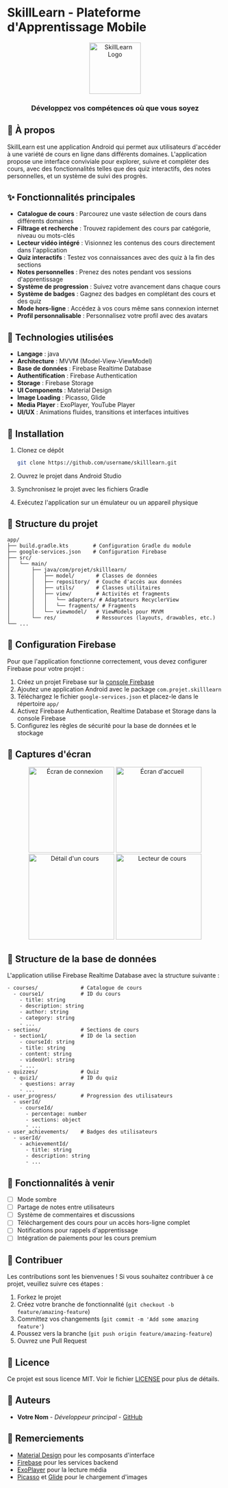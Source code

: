 # SkillLearn - Plateforme d'Apprentissage Mobile

<div align="center">
  <img src="C:\Users\saad\AndroidStudioProjects\SkillLearn\app\src\main\ic_launcher-playstore.png" alt="SkillLearn Logo" width="120" height="120"/>
  <h3>Développez vos compétences où que vous soyez</h3>
</div>

## 📱 À propos

SkillLearn est une application Android qui permet aux utilisateurs d'accéder à une variété de cours en ligne dans différents domaines. L'application propose une interface conviviale pour explorer, suivre et compléter des cours, avec des fonctionnalités telles que des quiz interactifs, des notes personnelles, et un système de suivi des progrès.

## ✨ Fonctionnalités principales

- **Catalogue de cours** : Parcourez une vaste sélection de cours dans différents domaines
- **Filtrage et recherche** : Trouvez rapidement des cours par catégorie, niveau ou mots-clés
- **Lecteur vidéo intégré** : Visionnez les contenus des cours directement dans l'application
- **Quiz interactifs** : Testez vos connaissances avec des quiz à la fin des sections
- **Notes personnelles** : Prenez des notes pendant vos sessions d'apprentissage
- **Système de progression** : Suivez votre avancement dans chaque cours
- **Système de badges** : Gagnez des badges en complétant des cours et des quiz
- **Mode hors-ligne** : Accédez à vos cours même sans connexion internet
- **Profil personnalisable** : Personnalisez votre profil avec des avatars

## 🔧 Technologies utilisées

- **Langage** : java
- **Architecture** : MVVM (Model-View-ViewModel)
- **Base de données** : Firebase Realtime Database
- **Authentification** : Firebase Authentication
- **Storage** : Firebase Storage
- **UI Components** : Material Design
- **Image Loading** : Picasso, Glide
- **Media Player** : ExoPlayer, YouTube Player
- **UI/UX** : Animations fluides, transitions et interfaces intuitives

## 🚀 Installation

1. Clonez ce dépôt
   ```bash
   git clone https://github.com/username/skilllearn.git
   ```

2. Ouvrez le projet dans Android Studio

3. Synchronisez le projet avec les fichiers Gradle

4. Exécutez l'application sur un émulateur ou un appareil physique

## 📂 Structure du projet

```
app/
├── build.gradle.kts        # Configuration Gradle du module
├── google-services.json    # Configuration Firebase
├── src/
│   └── main/
│       ├── java/com/projet/skilllearn/
│       │   ├── model/       # Classes de données
│       │   ├── repository/  # Couche d'accès aux données
│       │   ├── utils/       # Classes utilitaires
│       │   ├── view/        # Activités et fragments
│       │   │   └── adapters/ # Adaptateurs RecyclerView
│       │   │   └── fragments/ # Fragments
│       │   └── viewmodel/   # ViewModels pour MVVM
│       └── res/             # Ressources (layouts, drawables, etc.)
└── ...
```

## 🔐 Configuration Firebase

Pour que l'application fonctionne correctement, vous devez configurer Firebase pour votre projet :

1. Créez un projet Firebase sur la [console Firebase](https://console.firebase.google.com/)
2. Ajoutez une application Android avec le package `com.projet.skilllearn`
3. Téléchargez le fichier `google-services.json` et placez-le dans le répertoire `app/`
4. Activez Firebase Authentication, Realtime Database et Storage dans la console Firebase
5. Configurez les règles de sécurité pour la base de données et le stockage

## 📱 Captures d'écran

<div align="center">
  <img src="screenshots/login.png" width="200" alt="Écran de connexion"/>
  <img src="screenshots/home.png" width="200" alt="Écran d'accueil"/>
  <img src="screenshots/course_detail.png" width="200" alt="Détail d'un cours"/>
  <img src="screenshots/course_player.png" width="200" alt="Lecteur de cours"/>
</div>

## 📄 Structure de la base de données

L'application utilise Firebase Realtime Database avec la structure suivante :

```
- courses/              # Catalogue de cours
  - course1/            # ID du cours
    - title: string
    - description: string
    - author: string
    - category: string
    - ...
- sections/             # Sections de cours
  - section1/           # ID de la section
    - courseId: string
    - title: string
    - content: string
    - videoUrl: string
    - ...
- quizzes/              # Quiz
  - quiz1/              # ID du quiz
    - questions: array
    - ...
- user_progress/        # Progression des utilisateurs
  - userId/
    - courseId/
      - percentage: number
      - sections: object
      - ...
- user_achievements/    # Badges des utilisateurs
  - userId/
    - achievementId/
      - title: string
      - description: string
      - ...
```

## 🔄 Fonctionnalités à venir

- [ ] Mode sombre
- [ ] Partage de notes entre utilisateurs
- [ ] Système de commentaires et discussions
- [ ] Téléchargement des cours pour un accès hors-ligne complet
- [ ] Notifications pour rappels d'apprentissage
- [ ] Intégration de paiements pour les cours premium

## 🤝 Contribuer

Les contributions sont les bienvenues ! Si vous souhaitez contribuer à ce projet, veuillez suivre ces étapes :

1. Forkez le projet
2. Créez votre branche de fonctionnalité (`git checkout -b feature/amazing-feature`)
3. Committez vos changements (`git commit -m 'Add some amazing feature'`)
4. Poussez vers la branche (`git push origin feature/amazing-feature`)
5. Ouvrez une Pull Request

## 📝 Licence

Ce projet est sous licence MIT. Voir le fichier [LICENSE](LICENSE) pour plus de détails.

## 👥 Auteurs

- **Votre Nom** - *Développeur principal* - [GitHub](https://github.com/username)

## 🙏 Remerciements

- [Material Design](https://material.io/design) pour les composants d'interface
- [Firebase](https://firebase.google.com/) pour les services backend
- [ExoPlayer](https://exoplayer.dev/) pour la lecture média
- [Picasso](https://square.github.io/picasso/) et [Glide](https://github.com/bumptech/glide) pour le chargement d'images
